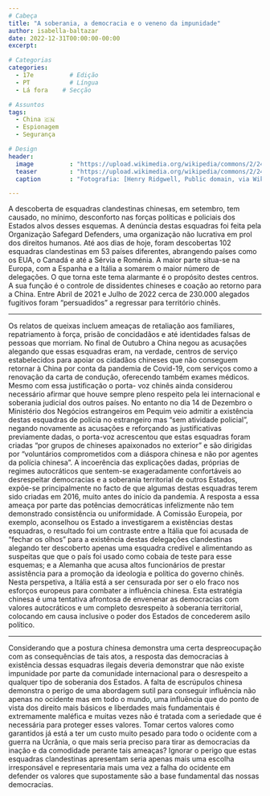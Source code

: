 ```yaml
---
# Cabeça
title: "A soberania, a democracia e o veneno da impunidade"
author: isabella-baltazar
date: 2022-12-31T00:00:00-00:00
excerpt:

# Categorias
categories:
  - 17e          # Edição
  - PT           # Língua
  - Lá fora    # Secção

# Assuntos
tags:
  - China 🇨🇳
  - Espionagem
  - Segurança

# Design
header:
  image          : "https://upload.wikimedia.org/wikipedia/commons/2/24/49_Watford_Way%2C_Hendon%2C_London%2C_United_Kingdom.png"
  teaser         : "https://upload.wikimedia.org/wikipedia/commons/2/24/49_Watford_Way%2C_Hendon%2C_London%2C_United_Kingdom.png"
  caption        : "Fotografia: [Henry Ridgwell, Public domain, via Wikimedia Commons](https://commons.wikimedia.org/wiki/File:49_Watford_Way,_Hendon,_London,_United_Kingdom.png)"

---
```


A descoberta de esquadras clandestinas chinesas, em setembro, tem causado, no mínimo, desconforto nas forças políticas e policiais dos Estados alvos desses esquemas.
A denúncia destas esquadras foi feita pela Organização Safegard Defenders, uma organização não lucrativa em prol dos direitos humanos. Até aos dias de hoje, foram descobertas 102 esquadras clandestinas em 53 países diferentes, abrangendo países como os EUA, o Canadá e até a Sérvia e Roménia. A maior parte situa-se na Europa, com a Espanha e a Itália a somarem o maior número de delegações.
O que torna este tema alarmante é o propósito destes centros. A sua função é o controle de dissidentes chineses e coação ao retorno para a China. Entre Abril de 2021 e Julho de 2022 cerca de 230.000 alegados fugitivos foram “persuadidos” a regressar para território chinês.

---

Os relatos de queixas incluem ameaças de retaliação aos familiares, repatriamento à força, prisão de concidadãos e até identidades falsas de pessoas que morriam.
No final de Outubro a China negou as acusações alegando que essas esquadras eram, na verdade, centros de serviço estabelecidos para apoiar os cidadãos chineses que não conseguem retornar à China por conta da pandemia de Covid-19, com serviços como a renovação da carta de condução, oferecendo também exames médicos. Mesmo com essa justificação o porta- voz chinês ainda considerou necessário afirmar que houve sempre pleno respeito pela lei internacional e soberania judicial dos outros países.
No entanto no dia 14 de Dezembro o Ministério dos Negócios estrangeiros em Pequim veio admitir a existência destas esquadras de polícia no estrangeiro mas “sem atividade policial”, negando novamente as acusações e reforçando as justificativas previamente dadas, o porta-voz acrescentou que estas esquadras foram criadas “por grupos de chineses apaixonados no exterior” e são dirigidas por “voluntários comprometidos com a diáspora chinesa e não por agentes da polícia chinesa”.
A incoerência das explicações dadas, próprias de regimes autocráticos que sentem-se exageradamente confortáveis ao desrespeitar democracias e a soberania territorial de outros Estados, expõe-se principalmente no facto de que algumas destas esquadras terem sido criadas em 2016, muito antes do início da pandemia.
A resposta a essa ameaça por parte das potências democráticas infelizmente não tem demonstrado consistência ou uniformidade. A Comissão Europeia, por exemplo, aconselhou os Estado a investigarem a existências destas esquadras, o resultado foi um contraste entre a Itália que foi acusada de “fechar os olhos” para a existência destas delegações clandestinas alegando ter descoberto apenas uma esquadra credível e alimentando as suspeitas que que o país foi usado como cobaia de teste para esse esquemas; e a Alemanha que acusa altos funcionários de prestar assistência para a promoção da ideologia e política do governo chinês. Nesta perspetiva, a Itália está a ser censurada por ser o elo fraco nos esforços europeus para combater a influência chinesa.
Esta estratégia chinesa é uma tentativa afrontosa de envenenar as democracias com valores autocráticos e um completo desrespeito à soberania territorial, colocando em causa inclusive o poder dos Estados de concederem asilo político.

---

Considerando que a postura chinesa demonstra uma certa despreocupação com as consequências de tais atos, a resposta das democracias à existência dessas esquadras ilegais deveria demonstrar que não existe impunidade por parte da comunidade internacional para o desrespeito a qualquer tipo de soberania dos Estados.
A falta de escrúpulos chinesa demonstra o perigo de uma abordagem sutil para conseguir influência não apenas no ocidente mas em todo o mundo, uma influência que do ponto de vista dos direito mais básicos e liberdades mais fundamentais é extremamente maléfica
e muitas vezes não é tratada com a seriedade que é necessária para proteger esses valores. Tomar certos valores como garantidos já está a ter um custo muito pesado para todo o
ocidente com a guerra na Ucrânia, o que mais seria preciso para tirar as democracias da inação e da comodidade perante tais ameaças? Ignorar o perigo que estas esquadras clandestinas apresentam seria apenas mais uma escolha irresponsável e representaria mais uma vez a falha do ocidente em defender os valores que supostamente são a base fundamental das nossas democracias.